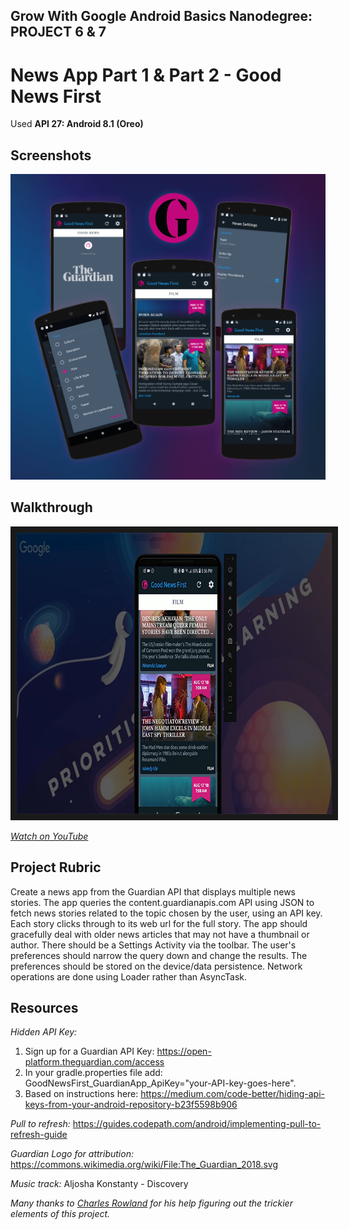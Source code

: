 ## Grow With Google Android Basics Nanodegree: PROJECT 6 & 7
# News App Part 1 & Part 2 - Good News First

Used **API 27: Android 8.1 (Oreo)**

## Screenshots
![Good News First App Screenshots](./screenshots-layout.png)

## Walkthrough
<a href="https://www.youtube.com/watch?v=v0DIsGFnqUE" target="_blank"><img src="./youtube.jpg" alt="Good News First News App Demo" width="800" height="450" border="10" /></a>

_[Watch on YouTube](https://www.youtube.com/watch?v=v0DIsGFnqUE)_

## Project Rubric
Create a news app from the Guardian API that displays multiple news stories. The app queries the content.guardianapis.com API using JSON to fetch news stories related to the topic chosen by the user, using an API key. Each story clicks through to its web url for the full story. The app should gracefully deal with older news articles that may not have a thumbnail or author. There should be a Settings Activity via the toolbar. The user's preferences should narrow the query down and change the results. The preferences should be stored on the device/data persistence. Network operations are done using Loader rather than AsyncTask.

## Resources

*Hidden API Key:*
1. Sign up for a Guardian API Key: https://open-platform.theguardian.com/access
2. In your gradle.properties file add: GoodNewsFirst_GuardianApp_ApiKey="your-API-key-goes-here".
3. Based on instructions here: https://medium.com/code-better/hiding-api-keys-from-your-android-repository-b23f5598b906

*Pull to refresh:*
https://guides.codepath.com/android/implementing-pull-to-refresh-guide

*Guardian Logo for attribution:*
https://commons.wikimedia.org/wiki/File:The_Guardian_2018.svg

*Music track:*
Aljosha Konstanty - Discovery

_Many thanks to <a href="https://github.com/gundamboy" target="_blank">Charles Rowland</a> for his help figuring out the trickier elements of this project._
